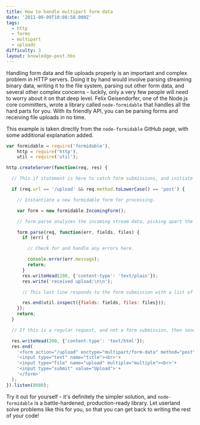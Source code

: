 ```yaml
---
title: How to handle multipart form data
date: '2011-09-09T10:08:50.000Z'
tags:
  - http
  - forms
  - multipart
  - uploads
difficulty: 3
layout: knowledge-post.hbs
---
```


Handling form data and file uploads properly is an important and complex problem in HTTP servers. Doing it by hand would involve parsing streaming binary data, writing it to the file system, parsing out other form data, and several other complex concerns - luckily, only a very few people will need to worry about it on that deep level. Felix Geisendorfer, one of the Node.js core committers, wrote a library called `node-formidable` that handles all the hard parts for you. With its friendly API, you can be parsing forms and receiving file uploads in no time.

This example is taken directly from the `node-formidable` GitHub page, with some additional explanation added.

```javascript
var formidable = require('formidable'),
    http = require('http'),
    util = require('util');

http.createServer(function(req, res) {

  // This if statement is here to catch form submissions, and initiate multipart form data parsing.

  if (req.url == '/upload' && req.method.toLowerCase() == 'post') {

    // Instantiate a new formidable form for processing.

    var form = new formidable.IncomingForm();

    // form.parse analyzes the incoming stream data, picking apart the different fields and files for you.

    form.parse(req, function(err, fields, files) {
      if (err) {

        // Check for and handle any errors here.

        console.error(err.message);
        return;
      }
      res.writeHead(200, {'content-type': 'text/plain'});
      res.write('received upload:\n\n');

      // This last line responds to the form submission with a list of the parsed data and files.

      res.end(util.inspect({fields: fields, files: files}));
    });
    return;
  }

  // If this is a regular request, and not a form submission, then send the form.

  res.writeHead(200, {'content-type': 'text/html'});
  res.end(
    '<form action="/upload" enctype="multipart/form-data" method="post">'+
    '<input type="text" name="title"><br>'+
    '<input type="file" name="upload" multiple="multiple"><br>'+
    '<input type="submit" value="Upload">'+
    '</form>'
  );
}).listen(8080);
```

Try it out for yourself - it's definitely the simpler solution, and `node-formidable` is a battle-hardened, production-ready library. Let userland solve problems like this for you, so that you can get back to writing the rest of your code!
